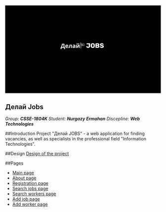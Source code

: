 ![Делай JOBS](/public/img/Рисунок1.png)

## Делай Jobs
*Group:* ***CSSE-1804K***
*Student:* ***Nurgazy Ermahan***
*Discepline:* ***Web Technologies***

##Introduction
Project "Делай JOBS" - a web application for finding vacancies, as well as specialists in the professional field "Information Technologies".

##Design 
[Design of the project](https://www.figma.com/file/YFq56G3WJYpHIkATkzh3tmp9/Delay-Jobs?node-id=0%3A1)

##Pages
- [Main page](/resources/views/index.blade.php)
- [About page](/resources/views/about.blade.php)
- [Registration page](/resources/views/register.blade.php)
- [Search jobs page](/resources/views/jobs.blade.php)
- [Search workers page](/resources/views/workers.blade.php)
- [Add job page](/resources/views/addJob.blade.php)
- [Add worker page](/resources/views/addWorker.blade.php)